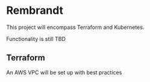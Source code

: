 # Rembrandt

This project will encompass Terraform and Kubernetes.

Functionality is still TBD

## Terraform

An AWS VPC will be set up with best practices
